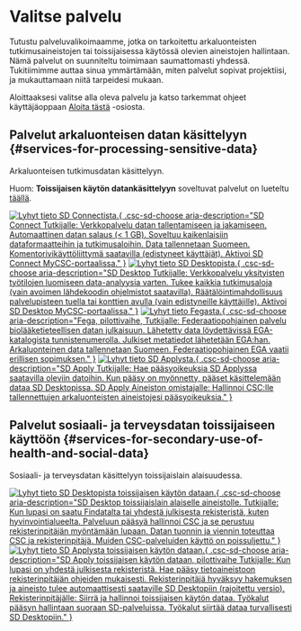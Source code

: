 # Valitse palvelu

Tutustu palveluvalikoimaamme, jotka on tarkoitettu arkaluonteisten tutkimusaineistojen tai toissijaisessa käytössä olevien aineistojen hallintaan. Nämä palvelut on suunniteltu toimimaan saumattomasti yhdessä. Tukitiimimme auttaa sinua ymmärtämään, miten palvelut sopivat projektiisi, ja mukauttamaan niitä tarpeidesi mukaan.

Aloittaaksesi valitse alla oleva palvelu ja katso tarkemmat ohjeet käyttäjäoppaan [Aloita tästä](./sd-access.md) -osiosta.

## Palvelut arkaluonteisen datan käsittelyyn {#services-for-processing-sensitive-data}

Arkaluonteisen tutkimusdatan käsittelyyn.

Huom: **Toissijaisen käytön datankäsittelyyn** soveltuvat palvelut on lueteltu [täällä](#services-for-secondary-use-of-health-and-social-data).

[![Lyhyt tieto SD Connectista.](https://a3s.fi/docs-files/sensitive-data/Introduction/SD_ChooseService_SDConnect.svg 'SD Connect'){ .csc-sd-choose aria-description="SD Connect Tutkijalle: Verkkopalvelu datan tallentamiseen ja jakamiseen. Automaattinen datan salaus (< 1 GB). Soveltuu kaikenlaisiin dataformaatteihin ja tutkimusaloihin. Data tallennetaan Suomeen. Komentorivikäyttöliittymä saatavilla (edistyneet käyttäjät). Aktivoi SD Connect MyCSC-portaalissa." }](sd_connect.md)
[![Lyhyt tieto SD Desktopista.](https://a3s.fi/docs-files/sensitive-data/Introduction/SD_ChooseService_SDDesktop.svg 'SD Desktop'){ .csc-sd-choose aria-description="SD Desktop Tutkijalle: Verkkopalvelu yksityisten työtilojen luomiseen data-analyysia varten. Tukee kaikkia tutkimusaloja (vain avoimen lähdekoodin ohjelmistot saatavilla). Räätälöintimahdollisuus palvelupisteen tuella tai konttien avulla (vain edistyneille käyttäjille). Aktivoi SD Desktop MyCSC-portaalissa." }](sd_desktop.md)
[![Lyhyt tieto Fegasta.](https://a3s.fi/docs-files/sensitive-data/Introduction/SD_ChooseService_Fega.svg 'Fega'){ .csc-sd-choose aria-description="Fega, pilottivaihe, Tutkijalle: Federaatiopohjainen palvelu biolääketieteellisen datan julkaisuun. Lähetetty data löydettävissä EGA-katalogista tunnistenumerolla. Julkiset metatiedot lähetetään EGA:han. Arkaluonteinen data tallennetaan Suomeen. Federaatiopohjainen EGA vaatii erillisen sopimuksen." }](federatedega.md)
[![Lyhyt tieto SD Applysta.](https://a3s.fi/docs-files/sensitive-data/Introduction/SD_ChooseService_SDApply.svg 'SD Apply'){ .csc-sd-choose aria-description="SD Apply Tutkijalle: Hae pääsyoikeuksia SD Applyssa saatavilla oleviin datoihin. Kun pääsy on myönnetty, pääset käsittelemään dataa SD Desktopissa. SD Apply Aineiston omistajalle: Hallinnoi CSC:lle tallennettujen arkaluonteisten aineistojesi pääsyoikeuksia." }](sd-apply.md)

## Palvelut sosiaali- ja terveysdatan toissijaiseen käyttöön {#services-for-secondary-use-of-health-and-social-data}

Sosiaali- ja terveysdatan käsittelyyn toissijaislain alaisuudessa.

[![Lyhyt tieto SD Desktopista toissijaisen käytön dataan.](https://a3s.fi/docs-files/sensitive-data/Introduction/SD_ChooseService_SDDesktop2.svg 'SD Desktop for secondary use'){ .csc-sd-choose aria-description="SD Desktop toissijaislain alaiselle aineistolle. Tutkijalle: Kun lupasi on saatu Findatalta tai yhdestä julkisesta rekisteristä, kuten hyvinvointialueelta. Palveluun pääsyä hallinnoi CSC ja se perustuu rekisterinpitäjän myöntämään lupaan. Datan tuonnin ja viennin toteuttaa CSC ja rekisterinpitäjä. Muiden CSC-palveluiden käyttö on poissuljettu." }](sd-desktop-audited.md)
[![Lyhyt tieto SD Applysta toissijaisen käytön dataan.](https://a3s.fi/docs-files/sensitive-data/Introduction/SD_ChooseService_SDApply2.svg 'SD Apply for secondary use'){ .csc-sd-choose aria-description="SD Apply toissijaisen käytön dataan, pilottivaihe Tutkijalle: Kun lupasi on yhdestä julkisesta rekisteristä. Hae pääsy tietoaineistoon rekisterinpitäjän ohjeiden mukaisesti. Rekisterinpitäjä hyväksyy hakemuksen ja aineisto tulee automaattisesti saataville SD Desktopiin (rajoitettu versio). Rekisterinpitäjälle: Siirrä ja hallinnoi toissijaisen käytön dataa. Työkalut pääsyn hallintaan suoraan SD-palveluissa. Työkalut siirtää dataa turvallisesti SD Desktopiin." }](single-register-submission.md)